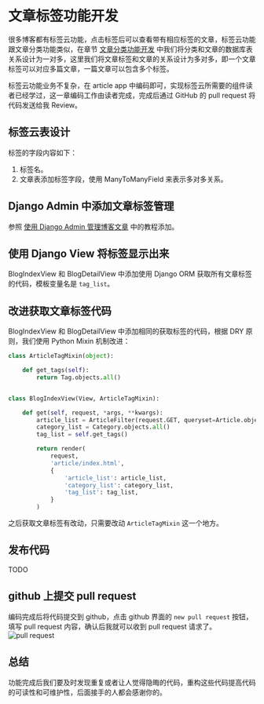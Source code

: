 # 文章标签功能开发

很多博客都有标签云功能，点击标签后可以查看带有相应标签的文章，标签云功能跟文章分类功能类似，在章节 [文章分类功能开发](chapter8.md) 中我们将分类和文章的数据库表关系设计为一对多，这里我们将文章标签和文章的关系设计为多对多，即一个文章标签可以对应多篇文章，一篇文章可以包含多个标签。

标签云功能业务不复杂，在 article app 中编码即可，实现标签云所需要的组件读者已经学过，这一章编码工作由读者完成，完成后通过 GitHub 的 pull request 将代码发送给我 Review。

## 标签云表设计
标签的字段内容如下：

1. 标签名。
2. 文章表添加标签字段，使用 ManyToManyField 来表示多对多关系。

## Django Admin 中添加文章标签管理
参照 [使用 Django Admin 管理博客文章](chapter4.md) 中的教程添加。

## 使用 Django View 将标签显示出来
BlogIndexView 和 BlogDetailView 中添加使用 Django ORM 获取所有文章标签的代码，模板变量名是 `tag_list`。

## 改进获取文章标签代码
BlogIndexView 和 BlogDetailView 中添加相同的获取标签的代码，根据 DRY 原则，我们使用 Python Mixin 机制改进：
```python
class ArticleTagMixin(object):

    def get_tags(self):
        return Tag.objects.all()


class BlogIndexView(View, ArticleTagMixin):

    def get(self, request, *args, **kwargs):
        article_list = ArticleFilter(request.GET, queryset=Article.objects.all()).qs
        category_list = Category.objects.all()
        tag_list = self.get_tags()

        return render(
            request,
            'article/index.html',
            {
                'article_list': article_list,
                'category_list': category_list,
                'tag_list': tag_list,
            }
        )
```
之后获取文章标签有改动，只需要改动 `ArticleTagMixin` 这一个地方。

## 发布代码
TODO

## github 上提交 pull request
编码完成后将代码提交到 github，点击 github 界面的 `new pull request` 按钮，填写 pull request 内容，确认后我就可以收到 pull request 请求了。
![pull request](http://cdn.defcoding.com/79446838-2733-43EE-8A9B-1F3DAE6A0184.png)

## 总结
功能完成后我们要及时发现重复或者让人觉得隐晦的代码，重构这些代码提高代码的可读性和可维护性，后面接手的人都会感谢你的。
